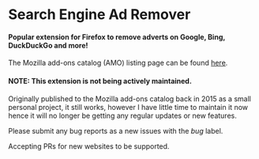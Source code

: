 # Search Engine Ad Remover

#### Popular extension for Firefox to remove adverts on Google, Bing, DuckDuckGo and more!

The Mozilla add-ons catalog (AMO) listing page can be found [here](https://addons.mozilla.org/en-US/firefox/addon/searchengineadremover/).

#### NOTE: This extension is not being actively maintained.

Originally published to the Mozilla add-ons catalog back in 2015 as a small personal project, it still works, however I have little time to maintain it now hence it will no longer be getting any regular updates or new features.

Please submit any bug reports as a new issues with the *bug* label.

Accepting PRs for new websites to be supported.
